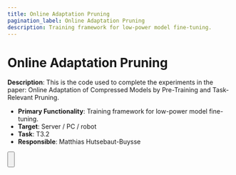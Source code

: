 ```yaml
---
title: Online Adaptation Pruning
pagination_label: Online Adaptation Pruning
description: Training framework for low-power model fine-tuning.
---
```


# Online Adaptation Pruning

**Description**: This is the code used to complete the experiments in the paper: Online Adaptation of Compressed Models by Pre-Training and Task-Relevant Pruning.

* **Primary Functionality**: Training framework for low-power model fine-tuning.
* **Target**: Server / PC / robot
* **Task**: T3.2
* **Responsible**: Matthias Hutsebaut-Buysse

<Button label="🔗 openswarm-eu/online_adaptation_pruning repository" link="https://github.com/openswarm-eu/online_adaptation_pruning" block /><br />

